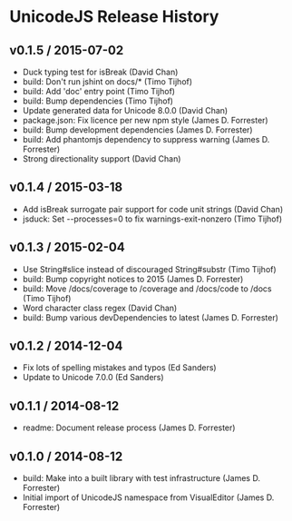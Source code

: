 # UnicodeJS Release History

## v0.1.5 / 2015-07-02
* Duck typing test for isBreak (David Chan)
* build: Don't run jshint on docs/* (Timo Tijhof)
* build: Add 'doc' entry point (Timo Tijhof)
* build: Bump dependencies (Timo Tijhof)
* Update generated data for Unicode 8.0.0 (David Chan)
* package.json: Fix licence per new npm style (James D. Forrester)
* build: Bump development dependencies (James D. Forrester)
* build: Add phantomjs dependency to suppress warning (James D. Forrester)
* Strong directionality support (David Chan)

## v0.1.4 / 2015-03-18
* Add isBreak surrogate pair support for code unit strings (David Chan)
* jsduck: Set --processes=0 to fix warnings-exit-nonzero (Timo Tijhof)

## v0.1.3 / 2015-02-04
* Use String#slice instead of discouraged String#substr (Timo Tijhof)
* build: Bump copyright notices to 2015 (James D. Forrester)
* build: Move /docs/coverage to /coverage and /docs/code to /docs (Timo Tijhof)
* Word character class regex (David Chan)
* build: Bump various devDependencies to latest (James D. Forrester)

## v0.1.2 / 2014-12-04
* Fix lots of spelling mistakes and typos (Ed Sanders)
* Update to Unicode 7.0.0 (Ed Sanders)

## v0.1.1 / 2014-08-12
* readme: Document release process (James D. Forrester)

## v0.1.0 / 2014-08-12
* build: Make into a built library with test infrastructure (James D. Forrester)
* Initial import of UnicodeJS namespace from VisualEditor (James D. Forrester)
